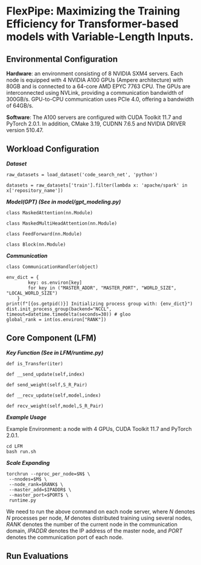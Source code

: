 # FlexPipe: Maximizing the Training Efficiency for Transformer-based models with Variable-Length Inputs.
## Environmental Configuration
**Hardware**: an environment consisting of 8 NVIDIA SXM4 servers. Each node is equipped with 4 NVIDIA A100 GPUs (Ampere architecture) with 80GB and is connected to a 64-core AMD EPYC 7763 CPU. The GPUs are interconnected using NVLink, providing a communication bandwidth of 300GB/s. GPU-to-CPU communication uses PCIe 4.0, offering a bandwidth of 64GB/s.

**Software**: The A100 servers are configured with CUDA Toolkit 11.7 and PyTorch 2.0.1. In addition, CMake 3.19, CUDNN 7.6.5 and NVIDIA DRIVER version 510.47.


## Workload Configuration
***Dataset***

```raw_datasets = load_dataset('code_search_net', 'python')```

```datasets = raw_datasets['train'].filter(lambda x: 'apache/spark' in x['repository_name'])```

***Model(GPT) (See in model/gpt_modeling.py)***

```class MaskedAttention(nn.Module)```

```class MaskedMultiHeadAttention(nn.Module)```

```class FeedForward(nn.Module)```

```class Block(nn.Module)```

***Communication***

```class CommunicationHandler(object)```

```
env_dict = {
        key: os.environ[key]
        for key in ("MASTER_ADDR", "MASTER_PORT", "WORLD_SIZE", "LOCAL_WORLD_SIZE")
    }
print(f"[{os.getpid()}] Initializing process group with: {env_dict}")
dist.init_process_group(backend="NCCL", timeout=datetime.timedelta(seconds=30)) # gloo
global_rank = int(os.environ["RANK"])
```

## Core Component (LFM)
***Key Function (See in LFM/runtime.py)***

```def is_Transfer(iter)```

```def __send_update(self,index)```

```def send_weight(self,S_R_Pair)```

```def __recv_update(self,model,index)```

```def recv_weight(self,model,S_R_Pair)```

***Example Usage***

Example Environment: a node with 4 GPUs, CUDA Toolkit 11.7 and PyTorch 2.0.1.

```
cd LFM
bash run.sh
```

***Scale Expanding***

```
torchrun --nproc_per_node=$N$ \
 --nnodes=$M$ \
 --node_rank=$RANK$ \
 --master_add=$IPADDR$ \
 --master_port=$PORT$ \
 runtime.py 
```
We need to run the above command on each node server, where $N$ denotes $N$ processes per node, $M$ denotes distributed training using several nodes, $RANK$ denotes the number of the current node in the communication domain, $IPADDR$ denotes the IP address of the master node, and $PORT$ denotes the communication port of each node.

## Run Evaluations
